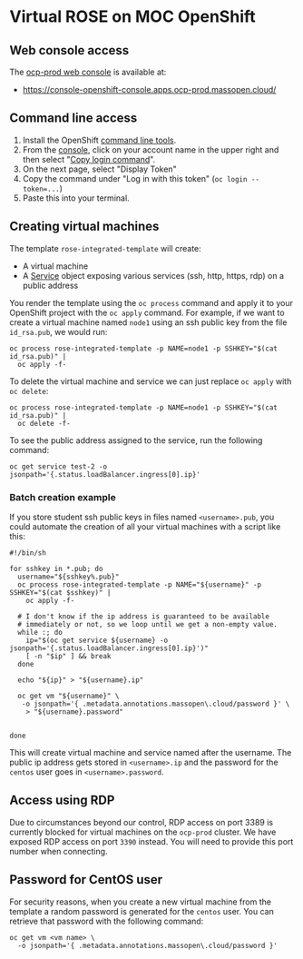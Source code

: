 # Virtual ROSE on MOC OpenShift

## Web console access

The [ocp-prod web console][console] is available at:

- https://console-openshift-console.apps.ocp-prod.massopen.cloud/

[console]: https://console-openshift-console.apps.ocp-prod.massopen.cloud/

## Command line access

1. Install the OpenShift [command line tools][cli].
2. From the [console][], click on your account name in the upper
   right and then select "[Copy login command][login]".
3. On the next page, select "Display Token"
4. Copy the command under "Log in with this token" (`oc login
   --token=...`)
5. Paste this into your terminal.

[cli]: https://console-openshift-console.apps.ocp-prod.massopen.cloud/command-line-tools
[login]: https://oauth-openshift.apps.ocp-prod.massopen.cloud/oauth/token/request

## Creating virtual machines

The template `rose-integrated-template` will create:

- A virtual machine
- A [Service][] object exposing various services (ssh, http, https,
  rdp) on a public address

[service]: https://kubernetes.io/docs/concepts/services-networking/service/

You render the template using the `oc process` command and apply it to
your OpenShift project with the `oc apply` command.  For example, if
we want to create a virtual machine named `node1` using an ssh public
key from the file `id_rsa.pub`, we would run:

```
oc process rose-integrated-template -p NAME=node1 -p SSHKEY="$(cat id_rsa.pub)" |
  oc apply -f-
```

To delete the virtual machine and service we can just replace `oc
apply` with `oc delete`:

```
oc process rose-integrated-template -p NAME=node1 -p SSHKEY="$(cat id_rsa.pub)" |
  oc delete -f-
```

To see the public address assigned to the service, run the following
command:

```
oc get service test-2 -o jsonpath='{.status.loadBalancer.ingress[0].ip}'
```

### Batch creation example

If you store student ssh public keys in files named `<username>.pub`,
you could automate the creation of all your virtual machines with a
script like this:

```
#!/bin/sh

for sshkey in *.pub; do
  username="${sshkey%.pub}"
  oc process rose-integrated-template -p NAME="${username}" -p SSHKEY="$(cat $sshkey)" |
    oc apply -f-

  # I don't know if the ip address is guaranteed to be available
  # immediately or not, so we loop until we get a non-empty value.
  while :; do
    ip="$(oc get service ${username} -o jsonpath='{.status.loadBalancer.ingress[0].ip}')"
    [ -n "$ip" ] && break
  done

  echo "${ip}" > "${username}.ip"

  oc get vm "${username}" \
   -o jsonpath='{ .metadata.annotations.massopen\.cloud/password }' \
    > "${username}.password"


done
```

This will create virtual machine and service named after the username.
The public ip address gets stored in `<username>.ip` and the password
for the `centos` user goes in `<username>.password`.

## Access using RDP

Due to circumstances beyond our control, RDP access on port 3389 is
currently blocked for virtual machines on the `ocp-prod` cluster. We
have exposed RDP access on port `3390` instead. You will need to
provide this port number when connecting.

## Password for CentOS user

For security reasons, when you create a new virtual machine from the
template a random password is generated for the `centos` user. You can
retrieve that password with the following command:

```
oc get vm <vm name> \
  -o jsonpath='{ .metadata.annotations.massopen\.cloud/password }'
```
